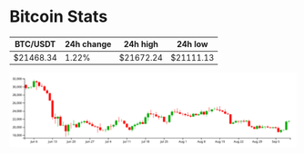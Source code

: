 # Bitcoin Stats

BTC/USDT|24h change|24h high|24h low|
|---|---|---|---|
|$21468.34|1.22%|$21672.24|$21111.13|

<img src="./chart.svg">
